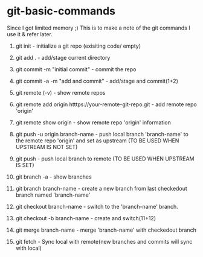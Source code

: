 # git-basic-commands
Since I got limited memory ;)
This is to make a note of the git commands I use it & refer later.

1) git init - initialize a git repo (exisiting code/ empty)

2) git add . - add/stage current directory
3) git commit -m "initial commit" - commit the repo
5) git commit -a -m "add and commit" - add/stage and commit(1+2)

4) git remote (-v) - show remote repos
5) git remote add origin htttps://your-remote-git-repo.git - add remote repo 'origin'
6) git remote show origin - show remote repo 'origin' information

7) git push -u origin branch-name - push local branch 'branch-name' to the remote repo 'origin' and set as upstream (TO BE USED WHEN UPSTREAM IS NOT SET)
8) git push - push local branch to remote (TO BE USED WHEN UPSTREAM IS SET)

9) git branch -a - show branches
10) git branch branch-name - create a new branch from last checkedout branch named 'branch-name'
11) git checkout branch-name - switch to the 'branch-name' branch.
12) git checkout -b branch-name - create and switch(11+12)

13) git merge branch-name - merge 'branch-name' with checkedout branch
14) git fetch - Sync local with remote(new branches and commits will sync with local)
